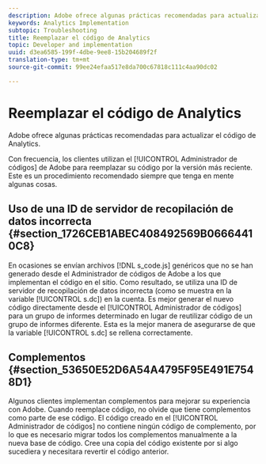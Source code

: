 ```yaml
---
description: Adobe ofrece algunas prácticas recomendadas para actualizar el código de Analytics.
keywords: Analytics Implementation
subtopic: Troubleshooting
title: Reemplazar el código de Analytics
topic: Developer and implementation
uuid: d3ea6585-199f-4dbe-9ee8-15b204689f2f
translation-type: tm+mt
source-git-commit: 99ee24efaa517e8da700c67818c111c4aa90dc02

---
```



# Reemplazar el código de Analytics

Adobe ofrece algunas prácticas recomendadas para actualizar el código de Analytics.

Con frecuencia, los clientes utilizan el [!UICONTROL Administrador de códigos] de Adobe para reemplazar su código por la versión más reciente. Este es un procedimiento recomendado siempre que tenga en mente algunas cosas.

## Uso de una ID de servidor de recopilación de datos incorrecta {#section_1726CEB1ABEC408492569B06664410C8}

En ocasiones se envían archivos [!DNL s_code.js] genéricos que no se han generado desde el Administrador de códigos de Adobe a los que implementan el código en el sitio. Como resultado, se utiliza una ID de servidor de recopilación de datos incorrecta (como se muestra en la variable [!UICONTROL s.dc]) en la cuenta. Es mejor generar el nuevo código directamente desde el [!UICONTROL Administrador de códigos] para un grupo de informes determinado en lugar de reutilizar código de un grupo de informes diferente. Esta es la mejor manera de asegurarse de que la variable [!UICONTROL s.dc] se rellena correctamente.

## Complementos {#section_53650E52D6A54A4795F95E491E7548D1}

Algunos clientes implementan complementos para mejorar su experiencia con Adobe. Cuando reemplace código, no olvide que tiene complementos como parte de ese código. El código creado en el [!UICONTROL Administrador de códigos] no contiene ningún código de complemento, por lo que es necesario migrar todos los complementos manualmente a la nueva base de código. Cree una copia del código existente por si algo sucediera y necesitara revertir el código anterior.

